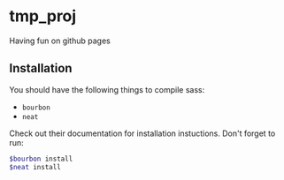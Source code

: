 # tmp_proj
Having fun on github pages


Installation
------------

You should have the following things to compile sass:

- `bourbon`
- `neat`

Check out their documentation for installation instuctions.
Don't forget to run:
```bash
$bourbon install
$neat install
```
